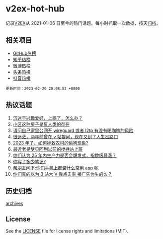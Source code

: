 # v2ex-hot-hub

 记录[V2EX](https://www.v2ex.com/)从 2021-01-06 日至今的热门话题。每小时抓取一次数据，按天[归档](archives)。
 
 ## 相关项目

- [GitHub热榜](https://github.com/it985/github-hot-hub)
- [知乎热榜](https://github.com/it985/zhihu-hot-hub)
- [微博热榜](https://github.com/it985/weibo-hot-hub)
- [头条热榜](https://github.com/it985/toutiao-hot-hub)
- [抖音热榜](https://github.com/it985/douyin-hot-hub)


 `更新时间：2023-02-26 20:08:53 +0800`

## 热议话题

1. [沉迷于兴趣爱好，上瘾了，怎么办？](https://www.v2ex.com/t/919210)
1. [小区这种房子是反人类的存在](https://www.v2ex.com/t/919288)
1. [请问自己家里公网开 wireguard 或者 l2tp 有没有喝咖啡的风险](https://www.v2ex.com/t/919218)
1. [很迷茫，两年前曾在 v 站提问，现在又到了人生岔路口](https://www.v2ex.com/t/919197)
1. [2023 年了，如何拯救农村的偷狗现象?](https://www.v2ex.com/t/919241)
1. [最近老是梦见回到以前的搅拌站上班](https://www.v2ex.com/t/919209)
1. [你们认为 25 年内生产力是否会爆发式，指数级暴涨？](https://www.v2ex.com/t/919198)
1. [你写了多少笔记?](https://www.v2ex.com/t/919258)
1. [帮朋友问下:你们手机上都装什么常用 app 呢](https://www.v2ex.com/t/919219)
1. [你们真的以为 B 站大 V 靠点击率 接广告为生的么？](https://www.v2ex.com/t/919176)

## 历史归档

[archives](archives)

## License

See the [LICENSE](LICENSE) file for license rights and limitations (MIT).
